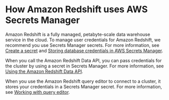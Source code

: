 # How Amazon Redshift uses AWS Secrets Manager<a name="integrating_how-services-use-secrets_RS"></a>

Amazon Redshift is a fully managed, petabyte\-scale data warehouse service in the cloud\. To manage user credentials for Amazon Redshift, we recommend you use Secrets Manager secrets\. For more information, see [Create a secret](manage_create-basic-secret.md) and [Storing database credentials in AWS Secrets Manager](https://docs.aws.amazon.com/redshift/latest/mgmt/data-api.html#data-api-secrets)\.

When you call the Amazon Redshift Data API, you can pass credentials for the cluster by using a secret in Secrets Manager\. For more information, see [Using the Amazon Redshift Data API](https://docs.aws.amazon.com/redshift/latest/mgmt/data-api.html)\.

When you use the Amazon Redshift query editor to connect to a cluster, it stores your credentials in a Secrets Manager secret\. For more information, see [Working with query editor](https://docs.aws.amazon.com/redshift/latest/mgmt/query-editor-v2-using.html)\.